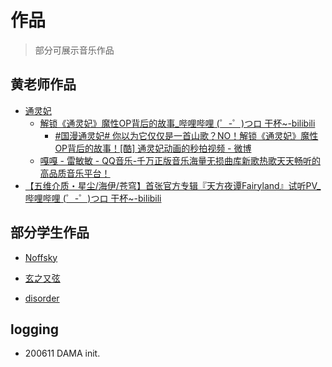 # 作品
> 部分可展示音乐作品
## 黄老师作品
- [通灵妃](https://www.bilibili.com/bangumi/media/md131852/)
    + [解锁《通灵妃》魔性OP背后的故事_哔哩哔哩 (゜-゜)つロ 干杯~-bilibili](https://www.bilibili.com/video/BV1ft41117SU?from=search&seid=11837563975978277250)
        * [#国漫通灵妃# 你以为它仅仅是一首山歌？NO！解锁《通灵妃》魔性OP背后的故事！[酷] 通灵妃动画的秒拍视频 - 微博](https://m.weibo.cn/status/4308488362821409?)
    + [嘎嘎 - 雷敏敏 - QQ音乐-千万正版音乐海量无损曲库新歌热歌天天畅听的高品质音乐平台！](https://y.qq.com/n/yqq/song/000xaPLd39CGBZ.html?ADTAG=h5_playsong&no_redirect=1)
- [【五维介质・星尘/海伊/苍穹】首张官方专辑『天方夜谭Fairyland』试听PV_哔哩哔哩 (゜-゜)つロ 干杯~-bilibili](https://www.bilibili.com/video/av48301519/?share_medium=web&share_source=weibo&bbid=5B7EBD94-54FF-41A4-91A9-728706CA4D5B77389infoc&ts=1554436949243)
## 部分学生作品
- [Noffsky](https://music.163.com/#/artist?id=12002097)

- [玄之又弦](http://url.cn/Cz3jJVbQ)

- [disorder](http://url.cn/5qDqqRo)



## logging

- 200611 DAMA init.



